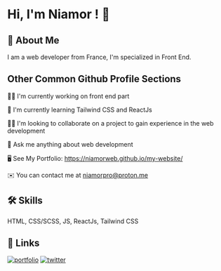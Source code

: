 
# Hi, I'm Niamor ! 👋


## 🚀 About Me
I am a web developer from France, I'm specialized in Front End.



## Other Common Github Profile Sections
👩‍💻 I'm currently working on front end part

🧠 I'm currently learning Tailwind CSS and ReactJs

👯‍♀️ I'm looking to collaborate on a project to gain experience in the web development

💬 Ask me anything about web development

🖥️ See My Portfolio: https://niamorweb.github.io/my-website/

✉️ You can contact me at niamorpro@proton.me

## 🛠 Skills
HTML, CSS/SCSS, JS, ReactJs, Tailwind CSS


## 🔗 Links
[![portfolio](https://img.shields.io/badge/my_portfolio-000?style=for-the-badge&logo=ko-fi&logoColor=white)](https://niamorweb.github.io/portfolio/)
[![twitter](https://img.shields.io/badge/twitter-1DA1F2?style=for-the-badge&logo=twitter&logoColor=white)](https://twitter.com/niamor_web)
